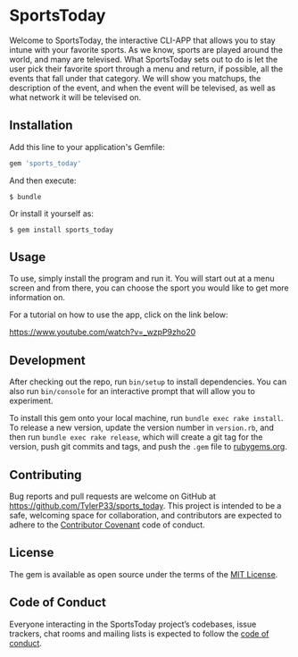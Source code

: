 # SportsToday

Welcome to SportsToday, the interactive CLI-APP that allows you to stay intune with your favorite sports.  As we know, sports are played around the world, and many are televised.
What SportsToday sets out to do is let the user pick their favorite sport through a menu and return, if possible, all the events that fall under that category.  We will show you
matchups, the description of the event, and when the event will be televised, as well as what network it will be televised on.

## Installation

Add this line to your application's Gemfile:

```ruby
gem 'sports_today'
```

And then execute:

    $ bundle

Or install it yourself as:

    $ gem install sports_today

## Usage

To use, simply install the program and run it.  You will start out at a menu screen and from there, you can choose the sport you would like to get more information on.

For a tutorial on how to use the app, click on the link below:

https://www.youtube.com/watch?v=_wzpP9zho20



## Development

After checking out the repo, run `bin/setup` to install dependencies. You can also run `bin/console` for an interactive prompt that will allow you to experiment.

To install this gem onto your local machine, run `bundle exec rake install`. To release a new version, update the version number in `version.rb`, and then run `bundle exec rake release`, which will create a git tag for the version, push git commits and tags, and push the `.gem` file to [rubygems.org](https://rubygems.org).

## Contributing

Bug reports and pull requests are welcome on GitHub at https://github.com/TylerP33/sports_today. This project is intended to be a safe, welcoming space for collaboration, and contributors are expected to adhere to the [Contributor Covenant](http://contributor-covenant.org) code of conduct.

## License

The gem is available as open source under the terms of the [MIT License](https://opensource.org/licenses/MIT).

## Code of Conduct

Everyone interacting in the SportsToday project’s codebases, issue trackers, chat rooms and mailing lists is expected to follow the [code of conduct](https://github.com/TylerP33/sports_today/blob/master/CODE_OF_CONDUCT.md).
